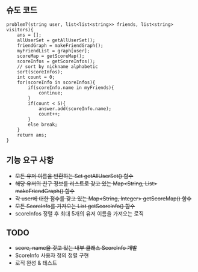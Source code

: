 ## 슈도 코드

```
problem7(string user, list<list<string>> friends, list<string> visitors){
    ans = [];
    allUserSet = getAllUserSet();
    friendGraph = makeFriendGraph();
    myFriendList = graph[user];
    scoreMap = getScoreMap();
    scoreInfos = getScoreInfos();
    // sort by nickname alphabetic
    sort(scoreInfos);
    int count = 0;
    for(scoreInfo in scoreInfos){
        if(scoreInfo.name in myFriends){
            continue;
        }
        if(count < 5){
            answer.add(scoreInfo.name);
            count++;
        }
        else break;
    }
    return ans;
}
```

## 기능 요구 사항

- ~~모든 유저 이름을 반환하는 Set<String> getAllUserSet() 함수~~
- ~~해당 유저의 친구 정보를 리스트로 갖고 있는 Map<String, List<String>> makeFriendGraph() 함수~~
- ~~각 user에 대한 점수를 갖고 있는 Map<String, Integer> getScoreMap() 함수~~
- ~~모든 ScoreInfo를 가져오는 List<ScoreInfo> getScoreInfo() 함수~~
- scoreInfos 정렬 후 최대 5개의 유저 이름을 가져오는 로직

## TODO

- ~~score, name을 갖고 있는 내부 클래스 ScoreInfo 개발~~
- ScoreInfo 사용자 정의 정렬 구현
- 로직 완성 & 테스트